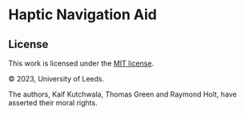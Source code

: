 # Haptic Navigation Aid



## License

This work is licensed under the [MIT license](LICENSE).

© 2023, University of Leeds.

The authors, Kaif Kutchwala, Thomas Green and Raymond Holt, have asserted their moral rights.
